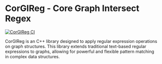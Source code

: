 # CorGIReg - Core Graph Intersect Regex

[![CorGIReg CI](https://github.com/VincentLorrain/CorGIReg/actions/workflows/ci.yml/badge.svg)](https://github.com/VincentLorrain/CorGIReg/actions/workflows/ci.yml)

CorGIReg is an C++ library designed to apply regular expression operations on graph structures. This library extends traditional text-based regular expressions to graphs, allowing for powerful and flexible pattern matching in complex data structures.


